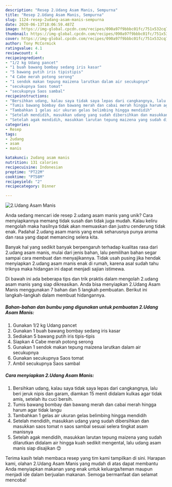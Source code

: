 ```yaml
---
description: "Resep 2.Udang Asam Manis, Sempurna"
title: "Resep 2.Udang Asam Manis, Sempurna"
slug: 1124-resep-2udang-asam-manis-sempurna
date: 2020-06-13T18:06:59.487Z
image: https://img-global.cpcdn.com/recipes/090a97f9bbbc01fc/751x532cq70/2udang-asam-manis-foto-resep-utama.jpg
thumbnail: https://img-global.cpcdn.com/recipes/090a97f9bbbc01fc/751x532cq70/2udang-asam-manis-foto-resep-utama.jpg
cover: https://img-global.cpcdn.com/recipes/090a97f9bbbc01fc/751x532cq70/2udang-asam-manis-foto-resep-utama.jpg
author: Tony McCormick
ratingvalue: 4.1
reviewcount: 4
recipeingredient:
- "1/2 kg Udang pancet"
- "1 buah bawang bombay sedang iris kasar"
- "5 bawang putih iris tipistipis"
- "4 Cabe merah potong serong"
- "1 sendok makan tepung maizena larutkan dalam air secukupnya"
- "secukupnya Saos tomat"
- "secukupnya Saos sambal"
recipeinstructions:
- "Bersihkan udang, kalau saya tidak saya lepas dari cangkangnya, lalu beri jeruk nipis dan garam, diamkan 15 menit didalam kulkas agar tidak amis, setelah itu cuci bersih."
- "Tumis bawang bombay dan bawang merah dan cabai merah hingga harum agar tidak langu"
- "Tambahkan 1 gelas air ukuran gelas belimbing hingga mendidih"
- "Setelah mendidih, masukkan udang yang sudah dibersihkan dan masukkan saos tomat n saos sambal sesuai selera tingkat asam manisnya"
- "Setelah agak mendidih, masukkan larutan tepung maizena yang sudah dilarutkan didalam air hingga kuah sedikit mengental, lalu udang asam manis siap disajikan 😊"
categories:
- Resep
tags:
- 2udang
- asam
- manis

katakunci: 2udang asam manis 
nutrition: 131 calories
recipecuisine: Indonesian
preptime: "PT22M"
cooktime: "PT58M"
recipeyield: "2"
recipecategory: Dinner

---
```



![2.Udang Asam Manis](https://img-global.cpcdn.com/recipes/090a97f9bbbc01fc/751x532cq70/2udang-asam-manis-foto-resep-utama.jpg)

Anda sedang mencari ide resep 2.udang asam manis yang unik? Cara menyiapkannya memang tidak susah dan tidak juga mudah. Kalau keliru mengolah maka hasilnya tidak akan memuaskan dan justru cenderung tidak enak. Padahal 2.udang asam manis yang enak seharusnya punya aroma dan rasa yang dapat memancing selera kita.



Banyak hal yang sedikit banyak berpengaruh terhadap kualitas rasa dari 2.udang asam manis, mulai dari jenis bahan, lalu pemilihan bahan segar sampai cara membuat dan menyajikannya. Tidak usah pusing jika hendak menyiapkan 2.udang asam manis enak di rumah, karena asal sudah tahu triknya maka hidangan ini dapat menjadi sajian istimewa.


Di bawah ini ada beberapa tips dan trik praktis dalam mengolah 2.udang asam manis yang siap dikreasikan. Anda bisa menyiapkan 2.Udang Asam Manis menggunakan 7 bahan dan 5 langkah pembuatan. Berikut ini langkah-langkah dalam membuat hidangannya.

<!--inarticleads1-->

##### Bahan-bahan dan bumbu yang digunakan untuk pembuatan 2.Udang Asam Manis:

1. Gunakan 1/2 kg Udang pancet
1. Gunakan 1 buah bawang bombay sedang iris kasar
1. Sediakan 5 bawang putih iris tipis-tipis
1. Siapkan 4 Cabe merah potong serong
1. Gunakan 1 sendok makan tepung maizena larutkan dalam air secukupnya
1. Gunakan secukupnya Saos tomat
1. Ambil secukupnya Saos sambal




<!--inarticleads2-->

##### Cara menyiapkan 2.Udang Asam Manis:

1. Bersihkan udang, kalau saya tidak saya lepas dari cangkangnya, lalu beri jeruk nipis dan garam, diamkan 15 menit didalam kulkas agar tidak amis, setelah itu cuci bersih.
1. Tumis bawang bombay dan bawang merah dan cabai merah hingga harum agar tidak langu
1. Tambahkan 1 gelas air ukuran gelas belimbing hingga mendidih
1. Setelah mendidih, masukkan udang yang sudah dibersihkan dan masukkan saos tomat n saos sambal sesuai selera tingkat asam manisnya
1. Setelah agak mendidih, masukkan larutan tepung maizena yang sudah dilarutkan didalam air hingga kuah sedikit mengental, lalu udang asam manis siap disajikan 😊




Terima kasih telah membaca resep yang tim kami tampilkan di sini. Harapan kami, olahan 2.Udang Asam Manis yang mudah di atas dapat membantu Anda menyiapkan makanan yang enak untuk keluarga/teman maupun menjadi ide dalam berjualan makanan. Semoga bermanfaat dan selamat mencoba!
